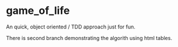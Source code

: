 # game_of_life
An quick, object oriented / TDD approach just for fun.

There is second branch demonstrating the algorith using html tables.
